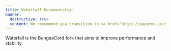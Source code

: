 ```yaml
---
title: Waterfall Documentation
banner:
  destructive: true
  content: We recommend you transition to <a href="https://papermc.io/software/velocity">Velocity</a>. For more information, see the <a href="https://forums.papermc.io/threads/1088/">announcement</a>.
---
```


Waterfall is the BungeeCord fork that aims to improve performance and stability.

